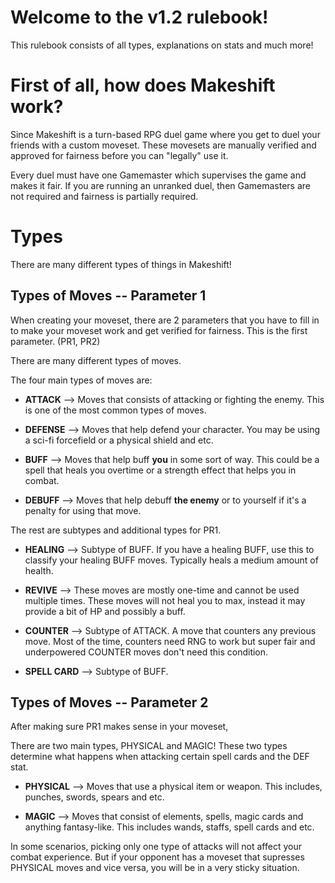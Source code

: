 # Welcome to the v1.2 rulebook!
This rulebook consists of all types, explanations on stats and much more!

# First of all, how does Makeshift work?
Since Makeshift is a turn-based RPG duel game where you get to duel your friends with a custom moveset. These movesets are manually verified and approved for fairness before you can "legally" use it.

Every duel must have one Gamemaster which supervises the game and makes it fair. If you are running an unranked duel, then Gamemasters are not required and fairness is partially required.

# Types
There are many different types of things in Makeshift!

## Types of Moves -- Parameter 1
When creating your moveset, there are 2 parameters that you have to fill in to make your moveset work and get verified for fairness. This is the first parameter. (PR1, PR2)

There are many different types of moves.

The four main types of moves are:
* **ATTACK** --> Moves that consists of attacking or fighting the enemy. This is one of the most common types of moves.

* **DEFENSE** --> Moves that help defend your character. You may be using a sci-fi forcefield or a physical shield and etc.

* **BUFF** --> Moves that help buff **you** in some sort of way. This could be a spell that heals you overtime or a strength effect that helps you in combat.

* **DEBUFF** --> Moves that help debuff **the enemy** or to yourself if it's a penalty for using that move.

The rest are subtypes and additional types for PR1.

* **HEALING** --> Subtype of BUFF. If you have a healing BUFF, use this to classify your healing BUFF moves. Typically heals a medium amount of health.

* **REVIVE** --> These moves are mostly one-time and cannot be used multiple times. These moves will not heal you to max, instead it may provide a bit of HP and possibly a buff.

* **COUNTER** --> Subtype of ATTACK. A move that counters any previous move. Most of the time, counters need RNG to work but super fair and underpowered COUNTER moves don't need this condition.

* **SPELL CARD** --> Subtype of BUFF.

## Types of Moves -- Parameter 2 
After making sure PR1 makes sense in your moveset, 

There are two main types, PHYSICAL and MAGIC!
These two types determine what happens when attacking certain spell cards and the DEF stat.

* **PHYSICAL** --> Moves that use a physical item or weapon. This includes, punches, swords, spears and etc.

* **MAGIC** --> Moves that consist of elements, spells, magic cards and anything fantasy-like. This includes wands, staffs, spell cards and etc.

In some scenarios, picking only one type of attacks will not affect your combat experience. But if your opponent has a moveset that supresses PHYSICAL moves and vice versa, you will be in a very sticky situation.

